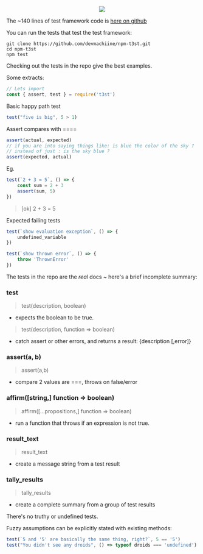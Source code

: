 <p align="center">
  <img src="https://github.com/devmachiine/npm-t3st/raw/master/play/t3st.png"/>
</p>

The ~140 lines of test framework code is [here on github](https://github.com/devmachiine/npm-t3st/blob/master/index.js)

You can run the tests that test the test framework:

```
git clone https://github.com/devmachiine/npm-t3st.git
cd npm-t3st
npm test
```

Checking out the tests in the repo give the best examples.

Some extracts:

```javascript
// Lets import
const { assert, test } = require('t3st')
```
Basic happy path test
```javascript
test("five is big", 5 > 1)
```
Assert compares with ====
```javascript
assert(actual, expected)
// if you are into saying things like: is blue the color of the sky ?   
// instead of just : is the sky blue ?
assert(expected, actual)
```
Eg.
```javascript
test(`2 + 3 = 5`, () => {
    const sum = 2 + 3
    assert(sum, 5)
})
```
> [ok] 2 + 3 = 5

Expected failing tests

```javascript
test(`show evaluation exception`, () => {
    undefined_variable
})

test(`show thrown error`, () => {
    throw 'ThrownError'
})
```

The tests in the repo are the *real* docs ~ here's a brief incomplete summary:

### test
> test(description, boolean)
* expects the boolean to be true.
> test(description, function => boolean)
* catch assert or other errors, and returns a result: {description [,error]}
### assert(a, b)
> assert(a,b)
* compare 2 values are ===, throws on false/error
### affirm([string,] function => boolean)
> affirm(\[...propositions,\] function => boolean)
* run a function that throws if an expression is not true.
### result_text
> result_text
* create a message string from a test result
### tally_results
> tally_results
* create a complete summary from a group of test results

There's no truthy or undefined tests.

Fuzzy assumptions can be explicitly stated with existing methods:
```javascript
test(`5 and '5' are basically the same thing, right?`, 5 == '5')
test("You didn't see any droids", () => typeof droids === 'undefined')
```